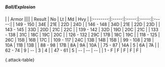 ##### Ball/Explosion

|      |   Armor   ||||
|   Result   |   No   |   Lt   |   Md   |   Hvy   |
|:--------:|:-----:|:-----:|:-----:|:-----:|
| 149 - 150 | 34E  | 21E  | 22D  | 24D  |
| 146 - 148 | 34D  | 21E  | 22D  | 23D  |
| 143 - 145 | 33D  | 20D  | 21C  | 22C  |
| 139 - 142 | 32D  | 19D  | 20C  | 21C  |
| 133 - 138 | 31C  | 18C  | 19C  | 20C  |
| 126 - 132 | 29C  | 17B  | 18C  | 19C  |
| 118 - 125 | 26C  | 15B  | 16B  | 17C  |
| 109 - 117 | 24C  | 13B  | 14B  | 15B  |
| 99 - 108 | 21B  | 10A  | 11B  | 13B  |
| 88 - 98 | 17B  | 8A  | 9A  | 10A  |
| 75 - 87 | 14A  | 5 | 6A  | 7A  |
| 62 - 74 | 9 | --  | 3 | 4 |
| 47 - 61 | 5 | --  | --  | --  |
| 1 - F | F | F | F | F |

{.attack-table}
